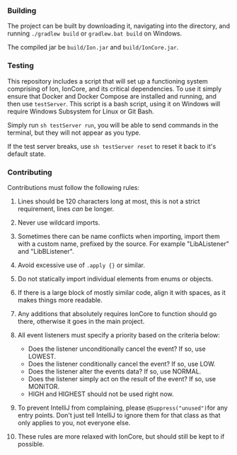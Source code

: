 ### Building

The project can be built by downloading it, navigating into the directory, and running `./gradlew build` or
`gradlew.bat build` on Windows.

The compiled jar be `build/Ion.jar` and `build/IonCore.jar`.

### Testing

This repository includes a script that will set up a functioning system comprising of Ion, IonCore, and its critical
dependencies. To use it simply ensure that Docker and Docker Compose are installed and running, and then use
`testServer`. This script is a bash script, using it on Windows will require Windows Subsystem for Linux or Git Bash.

Simply run `sh testServer run`, you will be able to send commands in the terminal, but they will not appear as you type.

If the test server breaks, use `sh testServer reset` to reset it back to it's default state.

### Contributing

Contributions must follow the following rules:

1) Lines should be 120 characters long at most, this is not a strict requirement, lines *can* be longer.

2) Never use wildcard imports.

3) Sometimes there can be name conflicts when importing, import them with a custom name, prefixed by the source. For
   example "LibAListener" and "LibBListener".

4) Avoid excessive use of `.apply {}` or similar.

5) Do not statically import individual elements from enums or objects.

6) If there is a large block of mostly similar code, align it with spaces, as it makes things more readable.

7) Any additions that absolutely requires IonCore to function should go there, otherwise it goes in the main project.

8) All event listeners must specify a priority based on the criteria below:
	- Does the listener unconditionally cancel the event? If so, use LOWEST.
	- Does the listener conditionally cancel the event? If so, use LOW.
	- Does the listener alter the events data? If so, use NORMAL.
	- Does the listener simply act on the result of the event? If so, use MONITOR.
	- HIGH and HIGHEST should not be used right now.

9) To prevent IntelliJ from complaining, please `@Suppress("unused")`for any entry points. Don't just tell IntelliJ to
   ignore them for that class as that only applies to you, not everyone else.

10) These rules are more relaxed with IonCore, but should still be kept to if possible.